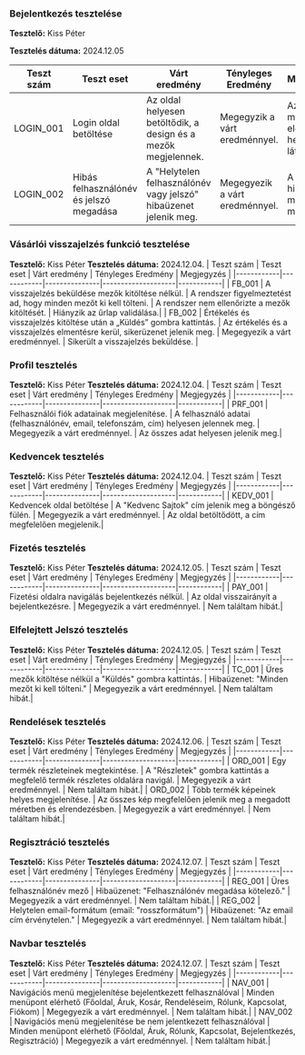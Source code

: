 ### Bejelentkezés tesztelése

**Tesztelő:** Kiss Péter

**Tesztelés dátuma:** 2024.12.05


| Teszt szám | Teszt eset | Várt eredmény | Tényleges Eredmény | Megjegyzés |
|------------|------------|---------------|--------------------|------------|
| LOGIN_001 | Login oldal betöltése | Az oldal helyesen betöltődik, a design és a mezők megjelennek. | Megegyzik a várt eredménnyel. | Az oldal minden elem helyesen látható. |
| LOGIN_002 | Hibás felhasználónév és jelszó megadása | A "Helytelen felhasználónév vagy jelszó" hibaüzenet jelenik meg. | Megegyezik a várt eredménnyel. | A hibaüzenet megfelelően megjelenik. |



### Vásárlói visszajelzés funkció tesztelése
**Tesztelő:** Kiss Péter
**Tesztelés dátuma:** 2024.12.04.
 | Teszt szám | Teszt eset | Várt eredmény | Tényleges Eredmény | Megjegyzés |
|------------|------------|---------------|--------------------|------------|
| FB_001 | A visszajelzés beküldése mezők kitöltése nélkül. | A rendszer figyelmeztetést ad, hogy minden mezőt ki kell tölteni. | A rendszer nem ellenőrizte a mezők kitöltését. | Hiányzik az űrlap validálása.|
| FB_002 | Értékelés és visszajelzés kitöltése után a „Küldés” gombra kattintás. | Az értékelés és a visszajelzés elmentésre kerül, sikerüzenet jelenik meg. | Megegyezik a várt eredménnyel. | Sikerült a visszajelzés beküldése. |


### Profil tesztelés
**Tesztelő:** Kiss Péter
**Tesztelés dátuma:** 2024.12.04.
 | Teszt szám | Teszt eset | Várt eredmény | Tényleges Eredmény | Megjegyzés |
|------------|------------|---------------|--------------------|------------|
| PRF_001 | Felhasználói fiók adatainak megjelenítése. | A felhasználó adatai (felhasználónév, email, telefonszám, cím) helyesen jelennek meg. | Megegyezik a várt eredménnyel. | Az összes adat helyesen jelenik meg.|


### Kedvencek tesztelés
**Tesztelő:** Kiss Péter
**Tesztelés dátuma:** 2024.12.04.
 | Teszt szám | Teszt eset | Várt eredmény | Tényleges Eredmény | Megjegyzés |
|------------|------------|---------------|--------------------|------------|
| KEDV_001 | Kedvencek oldal betöltése | A "Kedvenc Sajtok" cím jelenik meg a böngésző fülén. | Megegyezik a várt eredménnyel. | Az oldal betöltődött, a cím megfelelően megjelenik.|

### Fizetés tesztelés
**Tesztelő:** Kiss Péter
**Tesztelés dátuma:** 2024.12.05.
 | Teszt szám | Teszt eset | Várt eredmény | Tényleges Eredmény | Megjegyzés |
|------------|------------|---------------|--------------------|------------|
| PAY_001 | Fizetési oldalra navigálás bejelentkezés nélkül. | Az oldal visszairányít a bejelentkezésre. | Megegyezik a várt eredménnyel. | Nem találtam hibát.|

### Elfelejtett Jelszó  tesztelés
**Tesztelő:** Kiss Péter
**Tesztelés dátuma:** 2024.12.05.
 | Teszt szám | Teszt eset | Várt eredmény | Tényleges Eredmény | Megjegyzés |
|------------|------------|---------------|--------------------|------------|
| TC_001 | Üres mezők kitöltése nélkül a "Küldés" gombra kattintás. | Hibaüzenet: "Minden mezőt ki kell tölteni." | Megegyezik a várt eredménnyel. | Nem találtam hibát.|


### Rendelések  tesztelés
**Tesztelő:** Kiss Péter
**Tesztelés dátuma:** 2024.12.06.
 | Teszt szám | Teszt eset | Várt eredmény | Tényleges Eredmény | Megjegyzés |
|------------|------------|---------------|--------------------|------------|
| ORD_001 | Egy termék részleteinek megtekintése. | A "Részletek" gombra kattintás a megfelelő termék részletes oldalára navigál. | Megegyezik a várt eredménnyel. | Nem találtam hibát.|
| ORD_002 | Több termék képeinek helyes megjelenítése. | Az összes kép megfelelően jelenik meg a megadott méretben és elrendezésben. | Megegyezik a várt eredménnyel. | Nem találtam hibát.|


### Regisztráció tesztelés
**Tesztelő:** Kiss Péter
**Tesztelés dátuma:** 2024.12.07.
 | Teszt szám | Teszt eset | Várt eredmény | Tényleges Eredmény | Megjegyzés |
|------------|------------|---------------|--------------------|------------|
| REG_001 | Üres felhasználónév mező | Hibaüzenet: "Felhasználónév megadása kötelező." | Megegyezik a várt eredménnyel. | Nem találtam hibát.|
| REG_002 | Helytelen email-formátum (email: "rosszformátum") | Hibaüzenet: "Az email cím érvénytelen." | Megegyezik a várt eredménnyel. | Nem találtam hibát.|


### Navbar tesztelés
**Tesztelő:** Kiss Péter
**Tesztelés dátuma:** 2024.12.07.
 | Teszt szám | Teszt eset | Várt eredmény | Tényleges Eredmény | Megjegyzés |
|------------|------------|---------------|--------------------|------------|
| NAV_001 | Navigációs menü megjelenítése bejelentkezett felhasználóval | Minden menüpont elérhető (Főoldal, Áruk, Kosár, Rendeléseim, Rólunk, Kapcsolat, Fiókom) | Megegyezik a várt eredménnyel. | Nem találtam hibát.|
| NAV_002 | Navigációs menü megjelenítése be nem jelentkezett felhasználóval | Minden menüpont elérhető (Főoldal, Áruk, Rólunk, Kapcsolat, Bejelentkezés, Regisztráció) | Megegyezik a várt eredménnyel. | Nem találtam hibát.|

